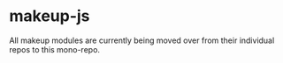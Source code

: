 # makeup-js

All makeup modules are currently being moved over from their individual repos to this mono-repo.
